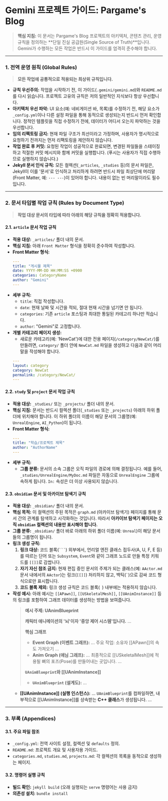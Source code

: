 # Gemini 프로젝트 가이드: Pargame's Blog

> **핵심 지침:** 이 문서는 Pargame's Blog 프로젝트의 아키텍처, 콘텐츠 관리, 운영 규칙을 정의하는 **단일 진실 공급원(Single Source of Truth)**입니다. Gemini가 수행하는 모든 작업은 반드시 이 가이드를 엄격히 준수해야 합니다.

---

### **1. 전역 운영 원칙 (Global Rules)**
> **모든 작업에 공통적으로 적용되는 최상위 규칙입니다.**

*   **규칙 우선주의:** 작업을 시작하기 전, 이 가이드(`.gemini/gemini.md`)와 `README.md`를 다시 읽습니다. 프로젝트 고유의 규칙은 저의 일반적인 지식보다 항상 우선합니다.
*   **아키텍처 우선 파악:** UI 요소(예: 네비게이션 바, 목록)를 수정하기 전, 해당 요소가 `_config.yml`이나 다른 설정 파일을 통해 동적으로 생성되는지 반드시 먼저 확인합니다. 정적인 템플릿을 직접 수정하기 전에, 데이터가 어디서 오는지 파악하는 것을 우선합니다.
*   **임의 리팩토링 금지:** 현재 파일 구조가 최선이라고 가정하며, 사용자가 명시적으로 요청하기 전까지는 먼저 리팩토링을 제안하지 않습니다.
*   **작업 완료 후 커밋:** 요청된 작업이 성공적으로 완료되면, 변경된 파일들을 스테이징하고 적절한 커밋 메시지와 함께 커밋을 실행합니다. (푸시는 사용자가 직접 수행하므로 실행하지 않습니다.)
*   **Jekyll 문서 인식 규칙:** 모든 컬렉션(`_articles`, `_studies` 등)의 문서 파일은, Jekyll이 이를 '문서'로 인식하고 처리하게 하려면 반드시 파일 최상단에 머리말(Front Matter, 예: `--- ---`)이 있어야 합니다. 내용이 없는 빈 머리말이라도 필수입니다.

---

### **2. 문서 타입별 작업 규칙 (Rules by Document Type)**
> **작업 대상 문서의 타입에 따라 아래의 해당 규칙을 정확히 적용합니다.**

#### **2.1. `article` 문서 작업 규칙**
*   **적용 대상:** `_articles/` 폴더 내의 문서.
*   **핵심 지침:** 아래 `Front Matter` 형식을 정확히 준수하여 작성합니다.
*   **Front Matter 형식:**
    ```yaml
    ---
    title: "게시물 제목"
    date: YYYY-MM-DD HH:MM:SS +0900
    categories: CategoryName
    author: "Gemini"
    ---
    ```
*   **세부 규칙:**
    *   `title`: 직접 작성합니다.
    *   `date`: 현재 날짜 및 시간을 적되, 절대 현재 시간을 넘기면 안 됩니다.
    *   `categories`: 기존 `article` 포스팅과 최대한 통일된 카테고리 하나만 적습니다.
    *   `author`: "Gemini"로 고정합니다.
*   **개별 카테고리 페이지 생성:**
    *   새로운 카테고리(예: 'NewCat')에 대한 전용 페이지(`/category/NewCat/`)를 만들려면, `category/` 폴더 안에 `NewCat.md` 파일을 생성하고 다음과 같이 머리말을 작성해야 합니다.
    ```yaml
    ---
    layout: category
    category: NewCat
    permalink: /category/NewCat/
    ---
    ```

#### **2.2. `study` 및 `project` 문서 작업 규칙**
*   **적용 대상:** `_studies/` 또는 `_projects/` 폴더 내의 문서.
*   **핵심 지침:** 문서는 반드시 컬렉션 폴더(`_studies` 또는 `_projects`) 아래의 하위 폴더에 위치해야 합니다. 이 하위 폴더의 이름이 해당 문서의 그룹명(예: `UnrealEngine`, `AI_Python`)이 됩니다.
*   **Front Matter 형식:**
    ```yaml
    ---
    title: "학습/프로젝트 제목"
    author: "AuthorName"
    ---
    ```
*   **세부 규칙:**
    *   **그룹 분류:** 문서의 소속 그룹은 오직 파일의 경로에 의해 결정됩니다. 예를 들어, `_studies/UnrealEngine/MyDoc.md` 파일은 자동으로 `UnrealEngine` 그룹에 속하게 됩니다. `In:` 속성은 더 이상 사용되지 않습니다.

#### **2.3. `obsidian` 문서 및 아카이브 탐색기 규칙**
*   **적용 대상:** `_obsidian/` 폴더 내의 문서.
*   **핵심 목적:** 이 컬렉션의 주된 목적은 `graph.md` (아카이브 탐색기) 페이지를 통해 문서 간의 관계를 탐색하고 시각화하는 것입니다. 따라서 **아카이브 탐색기 페이지는 오직 `obsidian` 컬렉션의 내용만 표시해야 합니다.**
*   **그룹 분류:** `_obsidian/` 폴더 바로 아래의 하위 폴더 이름(예: `Unreal`)이 해당 문서들의 그룹명이 됩니다.
*   **링크 생성 규칙:**
    1.  **링크 대상:** 코드 블록(` ``` `) 외부에서, 언리얼 엔진 클래스 접두사(A, U, F, E 등)를 따르는 단어 또는 `Subsystem`, `Event`와 같이 그래프 노드로 만들 특정 키워드를 `[[]]`로 감쌉니다.
    2.  **자기 자신 참조 금지:** 현재 편집 중인 문서의 주제가 되는 클래스(예: `AActor.md` 문서 내에서의 `AActor`)는 링크(`[[]]`) 처리하지 않고, 백틱(`` ` ``)으로 감싸 코드 형식으로만 표시합니다.
    3.  **코드 블록 제외:** 링크 생성 규칙은 코드 블록(``` ```) 내부에는 적용하지 않습니다.
*   **작성 예시:** 아래 예시는 `[[APawn]]`, `[[USkeletalMesh]]`, `[[UAnimInstance]]` 등의 링크를 포함하여 그래프 데이터를 생성하는 방법을 보여줍니다.
    > **예시 주제: UAnimBlueprint**
    >
    > **캐릭터 애니메이션의 '뇌'이자 '중앙 제어 시스템'입니다.** ...
    >
    > **핵심 그래프**
    > * **Event Graph (이벤트 그래프):** ... 주요 작업: 소유자 [[APawn]]의 속도 가져오기 ...
    > * **Anim Graph (애님 그래프):** ... 최종적으로 [[USkeletalMesh]]에 적용될 뼈의 포즈(Pose)를 만들어내는 곳입니다. ...
    >
    > **`UAnimBlueprint`와 [[UAnimInstance]]**
    > * **`UAnimBlueprint` (설계도):** ...
    * **[[UAnimInstance]] (실행 인스턴스):** ... `UAnimBlueprint`를 컴파일하면, 내부적으로 [[UAnimInstance]]를 상속받는 **C++ 클래스**가 생성됩니다. ...

---

### **3. 부록 (Appendices)**

#### **3.1. 주요 파일 참조**
*   `_config.yml`: 전역 사이트 설정, 컬렉션 및 `defaults` 정의.
*   `README.md`: 프로젝트 개요 및 사용자용 가이드.
*   `categories.md`, `studies.md`, `projects.md`: 각 컬렉션의 목록을 동적으로 생성하는 페이지.

#### **3.2. 명령어 실행 규칙**
*   **빌드 확인:** `jekyll build` (오래 실행되는 `serve` 명령어는 사용 금지)
*   **의존성 설치:** `bundle install`